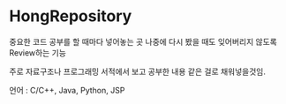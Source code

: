 # HongRepository

중요한 코드 공부를 할 때마다 넣어놓는 곳
나중에 다시 봤을 때도 잊어버리지 않도록 Review하는 기능

주로 자료구조나 프로그래밍 서적에서 보고 공부한 내용 같은 걸로 채워넣을것임.

언어 : C/C++, Java, Python, JSP

